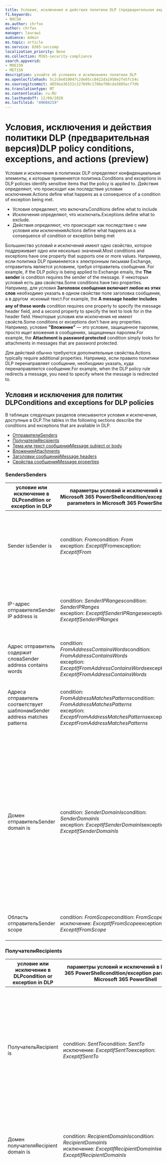 ```yaml
---
title: Условия, исключения и действия политики DLP (предварительная версия)
f1.keywords:
- NOCSH
ms.author: chrfox
author: chrfox
manager: laurawi
audience: Admin
ms.topic: article
ms.service: O365-seccomp
localization_priority: None
ms.collection: M365-security-compliance
search.appverid:
- MOE150
- MET150
description: узнайте об условиях и исключениях политики DLP
ms.openlocfilehash: 5c2c8e010047c2de05cc8422da1958e2fe5fc54c
ms.sourcegitcommit: d859ea36152c227699c1786ef08cda5805ecf7db
ms.translationtype: MT
ms.contentlocale: ru-RU
ms.lasthandoff: 12/09/2020
ms.locfileid: "49604219"
---
```

# <a name="dlp-policy-conditions-exceptions-and-actions-preview"></a><span data-ttu-id="84f8a-103">Условия, исключения и действия политики DLP (предварительная версия)</span><span class="sxs-lookup"><span data-stu-id="84f8a-103">DLP policy conditions, exceptions, and actions (preview)</span></span>

<span data-ttu-id="84f8a-104">Условия и исключения в политиках DLP определяют конфиденциальные элементы, к которые применяется политика.</span><span class="sxs-lookup"><span data-stu-id="84f8a-104">Conditions and exceptions in DLP policies identify sensitive items that the policy is applied to.</span></span> <span data-ttu-id="84f8a-105">Действия определяют, что происходит как последствие условия исключения.</span><span class="sxs-lookup"><span data-stu-id="84f8a-105">Actions define what happens as a consequence of a condition of exception being met.</span></span>

- <span data-ttu-id="84f8a-106">Условия определяют, что включать</span><span class="sxs-lookup"><span data-stu-id="84f8a-106">Conditions define what to include</span></span>
- <span data-ttu-id="84f8a-107">Исключения определяют, что исключать.</span><span class="sxs-lookup"><span data-stu-id="84f8a-107">Exceptions define what to exclude.</span></span>
- <span data-ttu-id="84f8a-108">Действия определяют, что происходит как последствие с ним условия или исключения</span><span class="sxs-lookup"><span data-stu-id="84f8a-108">Actions define what happens as a consequence of condition or exception being met</span></span>
 
<span data-ttu-id="84f8a-109">Большинство условий и исключений имеют одно свойство, которое поддерживает одно или несколько значений.</span><span class="sxs-lookup"><span data-stu-id="84f8a-109">Most conditions and exceptions have one property that supports one or more values.</span></span> <span data-ttu-id="84f8a-110">Например, если политика DLP применяется к электронным письмам Exchange, отправитель является условием, требуя отправитель сообщения. </span><span class="sxs-lookup"><span data-stu-id="84f8a-110">For example, if the DLP policy is being applied to Exchange emails, the **The sender** is condition requires the sender of the message.</span></span> <span data-ttu-id="84f8a-111">У некоторых условий есть два свойства.</span><span class="sxs-lookup"><span data-stu-id="84f8a-111">Some conditions have two properties.</span></span> <span data-ttu-id="84f8a-112">Например, для условия **Заголовок сообщения включает любое из этих слов** необходимо указать в одном свойстве поле заголовка сообщения, а в другом  искомый текст.</span><span class="sxs-lookup"><span data-stu-id="84f8a-112">For example, the **A message header includes any of these words** condition requires one property to specify the message header field, and a second property to specify the text to look for in the header field.</span></span> <span data-ttu-id="84f8a-113">Некоторые условия или исключения не имеют свойств.</span><span class="sxs-lookup"><span data-stu-id="84f8a-113">Some conditions or exceptions don’t have any properties.</span></span> <span data-ttu-id="84f8a-114">Например, условие **"Вложение"** — это условие, защищенное паролем, просто ищет вложения в сообщениях, защищенных паролем.</span><span class="sxs-lookup"><span data-stu-id="84f8a-114">For example, the **Attachment is password protected** condition simply looks for attachments in messages that are password protected.</span></span>

<span data-ttu-id="84f8a-115">Для действий обычно требуются дополнительные свойства.</span><span class="sxs-lookup"><span data-stu-id="84f8a-115">Actions typically require additional properties.</span></span> <span data-ttu-id="84f8a-116">Например, если правило политики DLP перенаправляет сообщение, необходимо указать, куда перенаправляется сообщение.</span><span class="sxs-lookup"><span data-stu-id="84f8a-116">For example, when the DLP policy rule redirects a message, you need to specify where the message is redirected to.</span></span> 
<!-- Some actions have multiple properties that are available or required. For example, when the rule adds a header field to the message header, you need to specify both the name and value of the header. When the rule adds a disclaimer to messages, you need to specify the disclaimer text, but you can also specify where to insert the text, or what to do if the disclaimer can't be added to the message. Typically, you can configure multiple actions in a rule, but some actions are exclusive. For example, one rule can't reject and redirect the same message.-->

## <a name="conditions-and-exceptions-for-dlp-policies"></a><span data-ttu-id="84f8a-117">Условия и исключения для политик DLP</span><span class="sxs-lookup"><span data-stu-id="84f8a-117">Conditions and exceptions for DLP policies</span></span>

<span data-ttu-id="84f8a-118">В таблицах следующих разделов описываются условия и исключения, доступные в DLP.</span><span class="sxs-lookup"><span data-stu-id="84f8a-118">The tables in the following sections describe the conditions and exceptions that are available in DLP.</span></span>

- [<span data-ttu-id="84f8a-119">Отправители</span><span class="sxs-lookup"><span data-stu-id="84f8a-119">Senders</span></span>](#senders)
- [<span data-ttu-id="84f8a-120">Получатели</span><span class="sxs-lookup"><span data-stu-id="84f8a-120">Recipients</span></span>](#recipients)
- [<span data-ttu-id="84f8a-121">Тема или текст сообщения</span><span class="sxs-lookup"><span data-stu-id="84f8a-121">Message subject or body</span></span>](#message-subject-or-body)
- [<span data-ttu-id="84f8a-122">Вложения</span><span class="sxs-lookup"><span data-stu-id="84f8a-122">Attachments</span></span>](#attachments)
- [<span data-ttu-id="84f8a-123">Заголовки сообщений</span><span class="sxs-lookup"><span data-stu-id="84f8a-123">Message headers</span></span>](#message-headers)
- [<span data-ttu-id="84f8a-124">Свойства сообщения</span><span class="sxs-lookup"><span data-stu-id="84f8a-124">Message properties</span></span>](#message-properties)

### <a name="senders"></a><span data-ttu-id="84f8a-125">Senders</span><span class="sxs-lookup"><span data-stu-id="84f8a-125">Senders</span></span>


|<span data-ttu-id="84f8a-126">**условие или исключение в DLP**</span><span class="sxs-lookup"><span data-stu-id="84f8a-126">**condition or exception in DLP**</span></span>  |<span data-ttu-id="84f8a-127">**параметры условий и исключений в Microsoft 365 PowerShell**</span><span class="sxs-lookup"><span data-stu-id="84f8a-127">**condition/exception parameters in Microsoft 365 PowerShell**</span></span> |<span data-ttu-id="84f8a-128">**тип свойства**</span><span class="sxs-lookup"><span data-stu-id="84f8a-128">**property type**</span></span>  |<span data-ttu-id="84f8a-129">**description**</span><span class="sxs-lookup"><span data-stu-id="84f8a-129">**description**</span></span>|
|---------|---------|---------|---------|
|<span data-ttu-id="84f8a-130">Sender is</span><span class="sxs-lookup"><span data-stu-id="84f8a-130">Sender is</span></span> |<span data-ttu-id="84f8a-131">condition: *From*</span><span class="sxs-lookup"><span data-stu-id="84f8a-131">condition: *From*</span></span> <br/> <span data-ttu-id="84f8a-132">exception: *ExceptIfFrom*</span><span class="sxs-lookup"><span data-stu-id="84f8a-132">exception: *ExceptIfFrom*</span></span>      |<span data-ttu-id="84f8a-133">Addresses</span><span class="sxs-lookup"><span data-stu-id="84f8a-133">Addresses</span></span> |     <span data-ttu-id="84f8a-134">Сообщения, отправленные указанными почтовыми ящиками, почтовыми пользователями, почтовыми контактами или группами Microsoft 365 в организации.</span><span class="sxs-lookup"><span data-stu-id="84f8a-134">Messages that are sent by the specified mailboxes, mail users, mail contacts, or Microsoft 365 groups in the organization.</span></span>|
|<span data-ttu-id="84f8a-135">IP-адрес отправителя</span><span class="sxs-lookup"><span data-stu-id="84f8a-135">Sender IP address is</span></span>     |<span data-ttu-id="84f8a-136">condition: *SenderIPRanges*</span><span class="sxs-lookup"><span data-stu-id="84f8a-136">condition: *SenderIPRanges*</span></span><br/> <span data-ttu-id="84f8a-137">exception: *ExceptIfSenderIPRanges*</span><span class="sxs-lookup"><span data-stu-id="84f8a-137">exception: *ExceptIfSenderIPRanges*</span></span>         |  <span data-ttu-id="84f8a-138">IPAddressRanges</span><span class="sxs-lookup"><span data-stu-id="84f8a-138">IPAddressRanges</span></span>       | <span data-ttu-id="84f8a-139">Сообщения, IP-адрес отправителя которых совпадает с указанным IP-адресом или находится в указанном диапазоне IP-адресов.</span><span class="sxs-lookup"><span data-stu-id="84f8a-139">Messages where the sender's IP address matches the specified IP address, or falls within the specified IP address range.</span></span>       |
|<span data-ttu-id="84f8a-140">Адрес отправитель содержит слова</span><span class="sxs-lookup"><span data-stu-id="84f8a-140">Sender address contains words</span></span>   | <span data-ttu-id="84f8a-141">condition: *FromAddressContainsWords*</span><span class="sxs-lookup"><span data-stu-id="84f8a-141">condition: *FromAddressContainsWords*</span></span> <br/> <span data-ttu-id="84f8a-142">exception: *ExceptIfFromAddressContainsWords*</span><span class="sxs-lookup"><span data-stu-id="84f8a-142">exception: *ExceptIfFromAddressContainsWords*</span></span>        |   <span data-ttu-id="84f8a-143">Words</span><span class="sxs-lookup"><span data-stu-id="84f8a-143">Words</span></span>      |   <span data-ttu-id="84f8a-144">Сообщения, электронный адрес отправителя которых содержит указанные слова.</span><span class="sxs-lookup"><span data-stu-id="84f8a-144">Messages that contain the specified words in the sender's email address.</span></span>|
| <span data-ttu-id="84f8a-145">Адреса отправитель соответствует шаблонам</span><span class="sxs-lookup"><span data-stu-id="84f8a-145">Sender address matches patterns</span></span>    | <span data-ttu-id="84f8a-146">condition: *FromAddressMatchesPatterns*</span><span class="sxs-lookup"><span data-stu-id="84f8a-146">condition: *FromAddressMatchesPatterns*</span></span> <br/> <span data-ttu-id="84f8a-147">exception: *ExceptFromAddressMatchesPatterns*</span><span class="sxs-lookup"><span data-stu-id="84f8a-147">exception: *ExceptFromAddressMatchesPatterns*</span></span>       |      <span data-ttu-id="84f8a-148">Patterns</span><span class="sxs-lookup"><span data-stu-id="84f8a-148">Patterns</span></span>   |  <span data-ttu-id="84f8a-149">Сообщения, электронный адрес отправителя которых содержит текстовые шаблоны, соответствующие указанным регулярным выражениям.</span><span class="sxs-lookup"><span data-stu-id="84f8a-149">Messages where the sender's email address contains text patterns that match the specified regular expressions.</span></span>  |
|<span data-ttu-id="84f8a-150">Домен отправитель</span><span class="sxs-lookup"><span data-stu-id="84f8a-150">Sender domain is</span></span>  |  <span data-ttu-id="84f8a-151">condition: *SenderDomainIs*</span><span class="sxs-lookup"><span data-stu-id="84f8a-151">condition: *SenderDomainIs*</span></span> <br/> <span data-ttu-id="84f8a-152">exception: *ExceptIfSenderDomainIs*</span><span class="sxs-lookup"><span data-stu-id="84f8a-152">exception: *ExceptIfSenderDomainIs*</span></span>       |<span data-ttu-id="84f8a-153">DomainName</span><span class="sxs-lookup"><span data-stu-id="84f8a-153">DomainName</span></span>         |     <span data-ttu-id="84f8a-154">Сообщения, в которых домен электронного адреса отправителя совпадает с указанным значением.</span><span class="sxs-lookup"><span data-stu-id="84f8a-154">Messages where the domain of the sender's email address matches the specified value.</span></span> <span data-ttu-id="84f8a-155">Если вам нужно найти домены  отправитель, содержащие указанный домен (например, любой поддомен домена), используйте условие "Адрес отправитель"*(FromAddressMatchesPatterns)* и укажите домен с помощью синтаксиса " \. домен \. com$".</span><span class="sxs-lookup"><span data-stu-id="84f8a-155">If you need to find sender domains that *contain* the specified domain (for example, any subdomain of a domain), use **The sender address matches**(*FromAddressMatchesPatterns*) condition and specify the domain by using the syntax: '\.domain\.com$'.</span></span>    |
|<span data-ttu-id="84f8a-156">Область отправитель</span><span class="sxs-lookup"><span data-stu-id="84f8a-156">Sender scope</span></span>    | <span data-ttu-id="84f8a-157">condition: *FromScope*</span><span class="sxs-lookup"><span data-stu-id="84f8a-157">condition: *FromScope*</span></span> <br/> <span data-ttu-id="84f8a-158">исключение: *ExceptIfFromScope*</span><span class="sxs-lookup"><span data-stu-id="84f8a-158">exception: *ExceptIfFromScope*</span></span>    | <span data-ttu-id="84f8a-159">UserScopeFrom</span><span class="sxs-lookup"><span data-stu-id="84f8a-159">UserScopeFrom</span></span>    |    <span data-ttu-id="84f8a-160">Сообщения, отправляемые внутренними или внешними отправителями.</span><span class="sxs-lookup"><span data-stu-id="84f8a-160">Messages that are sent by either internal or external senders.</span></span>    |

### <a name="recipients"></a><span data-ttu-id="84f8a-161">Получатели</span><span class="sxs-lookup"><span data-stu-id="84f8a-161">Recipients</span></span>

|<span data-ttu-id="84f8a-162">**условие или исключение в DLP**</span><span class="sxs-lookup"><span data-stu-id="84f8a-162">**condition or exception in DLP**</span></span>| <span data-ttu-id="84f8a-163">**параметры условий и исключений в Microsoft 365 PowerShell**</span><span class="sxs-lookup"><span data-stu-id="84f8a-163">**condition/exception parameters in Microsoft 365 PowerShell**</span></span> |    <span data-ttu-id="84f8a-164">**тип свойства**</span><span class="sxs-lookup"><span data-stu-id="84f8a-164">**property type**</span></span> | <span data-ttu-id="84f8a-165">**description**</span><span class="sxs-lookup"><span data-stu-id="84f8a-165">**description**</span></span>|
|---------|---------|---------|---------|
|<span data-ttu-id="84f8a-166">Получатель</span><span class="sxs-lookup"><span data-stu-id="84f8a-166">Recipient is</span></span>|  <span data-ttu-id="84f8a-167">condition: *SentTo*</span><span class="sxs-lookup"><span data-stu-id="84f8a-167">condition: *SentTo*</span></span> <br/> <span data-ttu-id="84f8a-168">исключение: *ExceptIfSentTo*</span><span class="sxs-lookup"><span data-stu-id="84f8a-168">exception: *ExceptIfSentTo*</span></span> | <span data-ttu-id="84f8a-169">Addresses</span><span class="sxs-lookup"><span data-stu-id="84f8a-169">Addresses</span></span> | <span data-ttu-id="84f8a-170">Сообщения, одним из получателей которых является указанный почтовый ящик, почтовый пользователь или почтовый контакт в организации.</span><span class="sxs-lookup"><span data-stu-id="84f8a-170">Messages where one of the recipients is the specified mailbox, mail user, or mail contact in the organization.</span></span> <span data-ttu-id="84f8a-171">Получатели могут быть указаны в поле **To**, **Cc** или **Bcc** сообщения.</span><span class="sxs-lookup"><span data-stu-id="84f8a-171">The recipients can be in the **To**, **Cc**, or **Bcc** fields of the message.</span></span>|
|<span data-ttu-id="84f8a-172">Домен получателя</span><span class="sxs-lookup"><span data-stu-id="84f8a-172">Recipient domain is</span></span>|   <span data-ttu-id="84f8a-173">condition: *RecipientDomainIs*</span><span class="sxs-lookup"><span data-stu-id="84f8a-173">condition: *RecipientDomainIs*</span></span> <br/> <span data-ttu-id="84f8a-174">исключение: *ExceptIfRecipientDomainIs*</span><span class="sxs-lookup"><span data-stu-id="84f8a-174">exception: *ExceptIfRecipientDomainIs*</span></span> |   <span data-ttu-id="84f8a-175">DomainName</span><span class="sxs-lookup"><span data-stu-id="84f8a-175">DomainName</span></span> |    <span data-ttu-id="84f8a-176">Сообщения, в которых домен электронного адреса отправителя совпадает с указанным значением.</span><span class="sxs-lookup"><span data-stu-id="84f8a-176">Messages where the domain of the sender's email address matches the specified value.</span></span>|
|<span data-ttu-id="84f8a-177">Адрес получателя содержит слова</span><span class="sxs-lookup"><span data-stu-id="84f8a-177">Recipient address contains words</span></span>|  <span data-ttu-id="84f8a-178">condition: *RecipientAddressContainsWords*</span><span class="sxs-lookup"><span data-stu-id="84f8a-178">condition: *RecipientAddressContainsWords*</span></span> <br/> <span data-ttu-id="84f8a-179">exception: *ExceptIfRecipientAddressContainsWords*</span><span class="sxs-lookup"><span data-stu-id="84f8a-179">exception: *ExceptIfRecipientAddressContainsWords*</span></span>|    <span data-ttu-id="84f8a-180">Words</span><span class="sxs-lookup"><span data-stu-id="84f8a-180">Words</span></span>|  <span data-ttu-id="84f8a-181">Сообщения, электронный адрес получателя которых содержит указанные слова.</span><span class="sxs-lookup"><span data-stu-id="84f8a-181">Messages that contain the specified words in the recipient's email address.</span></span> <br/><span data-ttu-id="84f8a-p106">**Примечание.** Это условие не учитывает сообщения, отправленные на прокси-адреса получателя. Сопоставляются только сообщения, отправленные на основной электронный адрес получателя.</span><span class="sxs-lookup"><span data-stu-id="84f8a-p106">**Note**: This condition doesn't consider messages that are sent to recipient proxy addresses. It only matches messages that are sent to the recipient's primary email address.</span></span>|
|<span data-ttu-id="84f8a-184">Адрес получателя соответствует шаблонам</span><span class="sxs-lookup"><span data-stu-id="84f8a-184">Recipient address matches patterns</span></span>| <span data-ttu-id="84f8a-185">condition: *RecipientAddressMatchesPatterns*</span><span class="sxs-lookup"><span data-stu-id="84f8a-185">condition: *RecipientAddressMatchesPatterns*</span></span> <br/> <span data-ttu-id="84f8a-186">exception: *ExceptIfRecipientAddressMatchesPatterns*</span><span class="sxs-lookup"><span data-stu-id="84f8a-186">exception: *ExceptIfRecipientAddressMatchesPatterns*</span></span>|   <span data-ttu-id="84f8a-187">Patterns</span><span class="sxs-lookup"><span data-stu-id="84f8a-187">Patterns</span></span>    |<span data-ttu-id="84f8a-188">Сообщения, электронный адрес получателя которых содержит текстовые шаблоны, соответствующие указанным регулярным выражениям.</span><span class="sxs-lookup"><span data-stu-id="84f8a-188">Messages where a recipient's email address contains text patterns that match the specified regular expressions.</span></span> <br/> <span data-ttu-id="84f8a-p107">**Примечание.** Это условие не учитывает сообщения, отправленные на прокси-адреса получателя. Сопоставляются только сообщения, отправленные на основной электронный адрес получателя.</span><span class="sxs-lookup"><span data-stu-id="84f8a-p107">**Note**: This condition doesn't consider messages that are sent to recipient proxy addresses. It only matches messages that are sent to the recipient's primary email address.</span></span>|
|<span data-ttu-id="84f8a-191">Отправляется участнику группы</span><span class="sxs-lookup"><span data-stu-id="84f8a-191">Sent to member of</span></span>| <span data-ttu-id="84f8a-192">condition: *SentToMemberOf*</span><span class="sxs-lookup"><span data-stu-id="84f8a-192">condition: *SentToMemberOf*</span></span> <br/> <span data-ttu-id="84f8a-193">исключение: *ExceptIfSentToMemberOf*</span><span class="sxs-lookup"><span data-stu-id="84f8a-193">exception: *ExceptIfSentToMemberOf*</span></span>|  <span data-ttu-id="84f8a-194">Addresses</span><span class="sxs-lookup"><span data-stu-id="84f8a-194">Addresses</span></span>|  <span data-ttu-id="84f8a-195">Сообщения, содержащие получателей, которые являются членами указанной группы рассылки, группы безопасности с включенной поддержкой почты или группы Microsoft 365.</span><span class="sxs-lookup"><span data-stu-id="84f8a-195">Messages that contain recipients who are members of the specified distribution group, mail-enabled security group, or Microsoft 365 group.</span></span> <span data-ttu-id="84f8a-196">Группа может быть указана в поле **To**, **Cc** или **Bcc** сообщения.</span><span class="sxs-lookup"><span data-stu-id="84f8a-196">The group can be in the **To**, **Cc**, or **Bcc** fields of the message.</span></span>|

### <a name="message-subject-or-body"></a><span data-ttu-id="84f8a-197">Тема или текст сообщения</span><span class="sxs-lookup"><span data-stu-id="84f8a-197">Message subject or body</span></span>

|<span data-ttu-id="84f8a-198">**условие или исключение в DLP**</span><span class="sxs-lookup"><span data-stu-id="84f8a-198">**condition or exception in DLP**</span></span> | <span data-ttu-id="84f8a-199">**параметры условий и исключений в Microsoft 365 PowerShell**</span><span class="sxs-lookup"><span data-stu-id="84f8a-199">**condition/exception parameters in Microsoft 365 PowerShell**</span></span> |<span data-ttu-id="84f8a-200">**тип свойства**</span><span class="sxs-lookup"><span data-stu-id="84f8a-200">**property type**</span></span>| <span data-ttu-id="84f8a-201">**description**</span><span class="sxs-lookup"><span data-stu-id="84f8a-201">**description**</span></span>|
|---------|---------|---------|---------|
|<span data-ttu-id="84f8a-202">Тема содержит слова или фразы</span><span class="sxs-lookup"><span data-stu-id="84f8a-202">Subject contains words or phrases</span></span>| <span data-ttu-id="84f8a-203">condition: *SubjectContainsWords*</span><span class="sxs-lookup"><span data-stu-id="84f8a-203">condition: *SubjectContainsWords*</span></span> <br/> <span data-ttu-id="84f8a-204">exception: *ExceptIf SubjectContainsWords*</span><span class="sxs-lookup"><span data-stu-id="84f8a-204">exception: *ExceptIf SubjectContainsWords*</span></span>| <span data-ttu-id="84f8a-205">Words</span><span class="sxs-lookup"><span data-stu-id="84f8a-205">Words</span></span>   |<span data-ttu-id="84f8a-206">Сообщения, в которых поле Subject содержит указанные слова.</span><span class="sxs-lookup"><span data-stu-id="84f8a-206">Messages that have the specified words in the Subject field.</span></span>|
|<span data-ttu-id="84f8a-207">Шаблоны совпадений темы</span><span class="sxs-lookup"><span data-stu-id="84f8a-207">Subject matches patterns</span></span>|<span data-ttu-id="84f8a-208">condition: *SubjectMatchesPatterns*</span><span class="sxs-lookup"><span data-stu-id="84f8a-208">condition: *SubjectMatchesPatterns*</span></span> <br/> <span data-ttu-id="84f8a-209">exception: *ExceptIf SubjectMatchesPatterns*</span><span class="sxs-lookup"><span data-stu-id="84f8a-209">exception: *ExceptIf SubjectMatchesPatterns*</span></span>|<span data-ttu-id="84f8a-210">Patterns</span><span class="sxs-lookup"><span data-stu-id="84f8a-210">Patterns</span></span>   |<span data-ttu-id="84f8a-211">Сообщения, в которых поле "Тема" содержит текстовые шаблоны, которые соответствуют указанным регулярным выражениям.</span><span class="sxs-lookup"><span data-stu-id="84f8a-211">Messages where the Subject field contain text patterns that match the specified regular expressions.</span></span>|
|<span data-ttu-id="84f8a-212">Содержимое содержит</span><span class="sxs-lookup"><span data-stu-id="84f8a-212">Content contains</span></span>|  <span data-ttu-id="84f8a-213">condition: *ContentContainsSensitiveInformation*</span><span class="sxs-lookup"><span data-stu-id="84f8a-213">condition: *ContentContainsSensitiveInformation*</span></span> <br/> <span data-ttu-id="84f8a-214">exception *ExceptIfContentContainsSensitiveInformation*</span><span class="sxs-lookup"><span data-stu-id="84f8a-214">exception *ExceptIfContentContainsSensitiveInformation*</span></span>| <span data-ttu-id="84f8a-215">SensitiveInformationTypes</span><span class="sxs-lookup"><span data-stu-id="84f8a-215">SensitiveInformationTypes</span></span>|  <span data-ttu-id="84f8a-216">Сообщения или документы, содержащие конфиденциальную информацию, определенные политиками защиты от потери данных (DLP).</span><span class="sxs-lookup"><span data-stu-id="84f8a-216">Messages or documents that contain sensitive information as defined by data loss prevention (DLP) policies.</span></span>|
| <span data-ttu-id="84f8a-217">Шаблон совпадений темы или тела</span><span class="sxs-lookup"><span data-stu-id="84f8a-217">Subject or Body matches pattern</span></span>    | <span data-ttu-id="84f8a-218">condition: *SubjectOrBodyMatchesPatterns*</span><span class="sxs-lookup"><span data-stu-id="84f8a-218">condition: *SubjectOrBodyMatchesPatterns*</span></span> <br/> <span data-ttu-id="84f8a-219">exception: *ExceptIfSubjectOrBodyMatchesPatterns*</span><span class="sxs-lookup"><span data-stu-id="84f8a-219">exception: *ExceptIfSubjectOrBodyMatchesPatterns*</span></span>    | <span data-ttu-id="84f8a-220">Patterns</span><span class="sxs-lookup"><span data-stu-id="84f8a-220">Patterns</span></span>    | <span data-ttu-id="84f8a-221">Сообщения, в которых поле темы или текст сообщения содержит текстовые шаблоны, которые соответствуют указанным регулярным выражениям.</span><span class="sxs-lookup"><span data-stu-id="84f8a-221">Messages where the subject field or message body contains text patterns that match the specified regular expressions.</span></span>    |
| <span data-ttu-id="84f8a-222">Тема или тело содержит слова</span><span class="sxs-lookup"><span data-stu-id="84f8a-222">Subject or Body contains words</span></span>    | <span data-ttu-id="84f8a-223">condition: *SubjectOrBodyContainsWords*</span><span class="sxs-lookup"><span data-stu-id="84f8a-223">condition: *SubjectOrBodyContainsWords*</span></span> <br/> <span data-ttu-id="84f8a-224">exception: *ExceptIfSubjectOrBodyContainsWords*</span><span class="sxs-lookup"><span data-stu-id="84f8a-224">exception: *ExceptIfSubjectOrBodyContainsWords*</span></span>    | <span data-ttu-id="84f8a-225">Words</span><span class="sxs-lookup"><span data-stu-id="84f8a-225">Words</span></span>    | <span data-ttu-id="84f8a-226">Сообщения с указанными словами в поле темы или тексте сообщения</span><span class="sxs-lookup"><span data-stu-id="84f8a-226">Messages that have the specified words in the subject field or message body</span></span>    |


### <a name="attachments"></a><span data-ttu-id="84f8a-227">Attachments</span><span class="sxs-lookup"><span data-stu-id="84f8a-227">Attachments</span></span>

|<span data-ttu-id="84f8a-228">**условие или исключение в DLP**</span><span class="sxs-lookup"><span data-stu-id="84f8a-228">**condition or exception in DLP**</span></span>| <span data-ttu-id="84f8a-229">**параметры условий и исключений в Microsoft 365 PowerShell**</span><span class="sxs-lookup"><span data-stu-id="84f8a-229">**condition/exception parameters in Microsoft 365 PowerShell**</span></span>| <span data-ttu-id="84f8a-230">**тип свойства**</span><span class="sxs-lookup"><span data-stu-id="84f8a-230">**property type**</span></span>   |<span data-ttu-id="84f8a-231">**description**</span><span class="sxs-lookup"><span data-stu-id="84f8a-231">**description**</span></span>|
|---------|---------|---------|---------|
|<span data-ttu-id="84f8a-232">Вложение защищено паролем</span><span class="sxs-lookup"><span data-stu-id="84f8a-232">Attachment is password protected</span></span>|<span data-ttu-id="84f8a-233">condition: *DocumentIsPasswordProtected*</span><span class="sxs-lookup"><span data-stu-id="84f8a-233">condition: *DocumentIsPasswordProtected*</span></span> <br/> <span data-ttu-id="84f8a-234">exception: *ExceptIfDocumentIsPasswordProtected*</span><span class="sxs-lookup"><span data-stu-id="84f8a-234">exception: *ExceptIfDocumentIsPasswordProtected*</span></span>|<span data-ttu-id="84f8a-235">Нет</span><span class="sxs-lookup"><span data-stu-id="84f8a-235">none</span></span>| <span data-ttu-id="84f8a-236">Сообщения с вложениями, защищенными паролем (такие файлы нельзя проверить).</span><span class="sxs-lookup"><span data-stu-id="84f8a-236">Messages where an attachment is password protected (and therefore can't be scanned).</span></span> <span data-ttu-id="84f8a-237">Обнаружение паролей работает только для документов Office, ZIP-файлов и 7Z-файлов.</span><span class="sxs-lookup"><span data-stu-id="84f8a-237">Password detection only works for Office documents, .zip files, and .7z files.</span></span>|
|<span data-ttu-id="84f8a-238">Расширение файла вложения:</span><span class="sxs-lookup"><span data-stu-id="84f8a-238">Attachment’s file extension is</span></span>|<span data-ttu-id="84f8a-239">condition: *ContentExtensionMatchesWords*</span><span class="sxs-lookup"><span data-stu-id="84f8a-239">condition: *ContentExtensionMatchesWords*</span></span> <br/> <span data-ttu-id="84f8a-240">exception: *ExceptIfContentExtensionMatchesWords*</span><span class="sxs-lookup"><span data-stu-id="84f8a-240">exception: *ExceptIfContentExtensionMatchesWords*</span></span>|  <span data-ttu-id="84f8a-241">Words</span><span class="sxs-lookup"><span data-stu-id="84f8a-241">Words</span></span>   |<span data-ttu-id="84f8a-242">Сообщения, в которых расширение файла вложения совпадает с любым из указанных свойств.</span><span class="sxs-lookup"><span data-stu-id="84f8a-242">Messages where an attachment's file extension matches any of the specified words.</span></span>|
|<span data-ttu-id="84f8a-243">Не удалось проверить содержимое любого вложения электронной почты</span><span class="sxs-lookup"><span data-stu-id="84f8a-243">Any email attachment’s content could not be scanned</span></span>|<span data-ttu-id="84f8a-244">condition: *DocumentIsUnsupported*</span><span class="sxs-lookup"><span data-stu-id="84f8a-244">condition: *DocumentIsUnsupported*</span></span> <br/><span data-ttu-id="84f8a-245">exception: *ExceptIf DocumentIsUnsupported*</span><span class="sxs-lookup"><span data-stu-id="84f8a-245">exception: *ExceptIf DocumentIsUnsupported*</span></span>|   <span data-ttu-id="84f8a-246">н/д</span><span class="sxs-lookup"><span data-stu-id="84f8a-246">n/a</span></span>|    <span data-ttu-id="84f8a-247">Сообщения, в которых вложение не распознается в Exchange Online.</span><span class="sxs-lookup"><span data-stu-id="84f8a-247">Messages where an attachment isn't natively recognized by Exchange Online.</span></span>|
|<span data-ttu-id="84f8a-248">Содержимое любого вложения электронной почты не завершило сканирование</span><span class="sxs-lookup"><span data-stu-id="84f8a-248">Any email attachment’s content didn’t complete scanning</span></span>|   <span data-ttu-id="84f8a-249">condition: *ProcessingLimitExceeded*</span><span class="sxs-lookup"><span data-stu-id="84f8a-249">condition: *ProcessingLimitExceeded*</span></span> <br/> <span data-ttu-id="84f8a-250">исключение: *ExceptIfProcessingLimitExceeded*</span><span class="sxs-lookup"><span data-stu-id="84f8a-250">exception: *ExceptIfProcessingLimitExceeded*</span></span>|    <span data-ttu-id="84f8a-251">Н/д</span><span class="sxs-lookup"><span data-stu-id="84f8a-251">n/a</span></span> |<span data-ttu-id="84f8a-p110">Сообщения, для которых обработчику правил не удалось завершить сканирование вложений. С помощью этого условия можно создавать правила, которые совместно определяют и обрабатывают сообщения, содержимое которых не полностью прошло сканирование.</span><span class="sxs-lookup"><span data-stu-id="84f8a-p110">Messages where the rules engine couldn't complete the scanning of the attachments. You can use this condition to create rules that work together to identify and process messages where the content couldn't be fully scanned.</span></span>|
|<span data-ttu-id="84f8a-254">Имя документа содержит слова</span><span class="sxs-lookup"><span data-stu-id="84f8a-254">Document name contains words</span></span>|<span data-ttu-id="84f8a-255">condition: *DocumentNameMatchesWords*</span><span class="sxs-lookup"><span data-stu-id="84f8a-255">condition: *DocumentNameMatchesWords*</span></span> <br/> <span data-ttu-id="84f8a-256">exception: *ExceptIfDocumentNameMatchesWords*</span><span class="sxs-lookup"><span data-stu-id="84f8a-256">exception: *ExceptIfDocumentNameMatchesWords*</span></span> |<span data-ttu-id="84f8a-257">Words</span><span class="sxs-lookup"><span data-stu-id="84f8a-257">Words</span></span>  |<span data-ttu-id="84f8a-258">Сообщения, в которых имя файла вложения соответствует любому из указанных слов.</span><span class="sxs-lookup"><span data-stu-id="84f8a-258">Messages where an attachment's file name matches any of the specified words.</span></span>|
|<span data-ttu-id="84f8a-259">Имя документа соответствует шаблонам</span><span class="sxs-lookup"><span data-stu-id="84f8a-259">Document name matches patterns</span></span>|<span data-ttu-id="84f8a-260">condition: *DocumentNameMatchesPatterns*</span><span class="sxs-lookup"><span data-stu-id="84f8a-260">condition: *DocumentNameMatchesPatterns*</span></span> <br/> <span data-ttu-id="84f8a-261">exception: *ExceptIfDocumentNameMatchesPatterns*</span><span class="sxs-lookup"><span data-stu-id="84f8a-261">exception: *ExceptIfDocumentNameMatchesPatterns*</span></span>|    <span data-ttu-id="84f8a-262">Patterns</span><span class="sxs-lookup"><span data-stu-id="84f8a-262">Patterns</span></span>    |<span data-ttu-id="84f8a-263">Сообщения, в которых имя файла вложения содержит текстовые шаблоны, соответствующие указанным регулярным выражениям.</span><span class="sxs-lookup"><span data-stu-id="84f8a-263">Messages where an attachment's file name contains text patterns that match the specified regular expressions.</span></span>|
|<span data-ttu-id="84f8a-264">Свойство документа</span><span class="sxs-lookup"><span data-stu-id="84f8a-264">Document property is</span></span>|<span data-ttu-id="84f8a-265">condition: *ContentPropertyContainsWords*</span><span class="sxs-lookup"><span data-stu-id="84f8a-265">condition: *ContentPropertyContainsWords*</span></span> <br/> <span data-ttu-id="84f8a-266">exception: *ExceptIfContentPropertyContainsWords*</span><span class="sxs-lookup"><span data-stu-id="84f8a-266">exception: *ExceptIfContentPropertyContainsWords*</span></span> |<span data-ttu-id="84f8a-267">Words</span><span class="sxs-lookup"><span data-stu-id="84f8a-267">Words</span></span>| <span data-ttu-id="84f8a-268">Сообщения или документы, в которых расширение файла вложения соответствует любому из указанных слов.</span><span class="sxs-lookup"><span data-stu-id="84f8a-268">Messages or documents where an attachment's file extension matches any of the specified words.</span></span>|
|<span data-ttu-id="84f8a-269">Размер документа равен или превышает</span><span class="sxs-lookup"><span data-stu-id="84f8a-269">Document size equals or is greater than</span></span>| <span data-ttu-id="84f8a-270">condition: *DocumentSizeOver*</span><span class="sxs-lookup"><span data-stu-id="84f8a-270">condition: *DocumentSizeOver*</span></span> <br/> <span data-ttu-id="84f8a-271">exception: *ExceptIfDocumentSizeOver*</span><span class="sxs-lookup"><span data-stu-id="84f8a-271">exception: *ExceptIfDocumentSizeOver*</span></span>|    <span data-ttu-id="84f8a-272">Size</span><span class="sxs-lookup"><span data-stu-id="84f8a-272">Size</span></span>    |<span data-ttu-id="84f8a-273">Сообщения, содержащие вложения, размер которых равен заданному или превышает его.</span><span class="sxs-lookup"><span data-stu-id="84f8a-273">Messages where any attachment is greater than or equal to the specified value.</span></span>|

### <a name="message-headers"></a><span data-ttu-id="84f8a-274">Заголовки сообщения</span><span class="sxs-lookup"><span data-stu-id="84f8a-274">Message Headers</span></span>

|<span data-ttu-id="84f8a-275">**условие или исключение в DLP**</span><span class="sxs-lookup"><span data-stu-id="84f8a-275">**condition or exception in DLP**</span></span>| <span data-ttu-id="84f8a-276">**параметры условий и исключений в Microsoft 365 PowerShell**</span><span class="sxs-lookup"><span data-stu-id="84f8a-276">**condition/exception parameters in Microsoft 365 PowerShell**</span></span>| <span data-ttu-id="84f8a-277">**тип свойства**</span><span class="sxs-lookup"><span data-stu-id="84f8a-277">**property type**</span></span>|  <span data-ttu-id="84f8a-278">**description**</span><span class="sxs-lookup"><span data-stu-id="84f8a-278">**description**</span></span>|
|---------|---------|---------|---------|
|<span data-ttu-id="84f8a-279">Заголок содержит слова или фразы</span><span class="sxs-lookup"><span data-stu-id="84f8a-279">Header contains words or phrases</span></span>|<span data-ttu-id="84f8a-280">condition: *HeaderContainsWords*</span><span class="sxs-lookup"><span data-stu-id="84f8a-280">condition: *HeaderContainsWords*</span></span> <br/> <span data-ttu-id="84f8a-281">exception: *ExceptIfHeaderContainsWords*</span><span class="sxs-lookup"><span data-stu-id="84f8a-281">exception: *ExceptIfHeaderContainsWords*</span></span>|  <span data-ttu-id="84f8a-282">Таблица Hash</span><span class="sxs-lookup"><span data-stu-id="84f8a-282">Hash Table</span></span>  |<span data-ttu-id="84f8a-283">Сообщения, которые содержат указанное поле заголовка. Значение этого поля содержит указанные слова.</span><span class="sxs-lookup"><span data-stu-id="84f8a-283">Messages that contain the specified header field, and the value of that header field contains the specified words.</span></span>|
|<span data-ttu-id="84f8a-284">Заготовая соответствует шаблонам</span><span class="sxs-lookup"><span data-stu-id="84f8a-284">Header matches patterns</span></span>|   <span data-ttu-id="84f8a-285">condition: *HeaderMatchesPatterns*</span><span class="sxs-lookup"><span data-stu-id="84f8a-285">condition: *HeaderMatchesPatterns*</span></span> <br/> <span data-ttu-id="84f8a-286">exception: *ExceptIfHeaderMatchesPatterns*</span><span class="sxs-lookup"><span data-stu-id="84f8a-286">exception: *ExceptIfHeaderMatchesPatterns*</span></span>|    <span data-ttu-id="84f8a-287">Таблица Hash</span><span class="sxs-lookup"><span data-stu-id="84f8a-287">Hash Table</span></span>  |<span data-ttu-id="84f8a-288">Сообщения, которые содержат указанное поле заголовка. Значение этого поля содержит указанные регулярные выражения.</span><span class="sxs-lookup"><span data-stu-id="84f8a-288">Messages that contain the specified header field, and the value of that header field contains the specified regular expressions.</span></span>|

### <a name="message-properties"></a><span data-ttu-id="84f8a-289">Свойства сообщения</span><span class="sxs-lookup"><span data-stu-id="84f8a-289">Message properties</span></span>

|<span data-ttu-id="84f8a-290">**условие или исключение в DLP**</span><span class="sxs-lookup"><span data-stu-id="84f8a-290">**condition or exception in DLP**</span></span>| <span data-ttu-id="84f8a-291">**параметры условий и исключений в Microsoft 365 PowerShell**</span><span class="sxs-lookup"><span data-stu-id="84f8a-291">**condition/exception parameters in Microsoft 365 PowerShell**</span></span>| <span data-ttu-id="84f8a-292">**тип свойства**</span><span class="sxs-lookup"><span data-stu-id="84f8a-292">**property type**</span></span>   |<span data-ttu-id="84f8a-293">**description**</span><span class="sxs-lookup"><span data-stu-id="84f8a-293">**description**</span></span>|
|---------|---------|---------|---------|
|<span data-ttu-id="84f8a-294">Размер сообщения больше</span><span class="sxs-lookup"><span data-stu-id="84f8a-294">Message size over</span></span>|<span data-ttu-id="84f8a-295">condition: *MessageSizeOver*</span><span class="sxs-lookup"><span data-stu-id="84f8a-295">condition: *MessageSizeOver*</span></span> <br/> <span data-ttu-id="84f8a-296">exception: *ExceptIfMessageSizeOver*</span><span class="sxs-lookup"><span data-stu-id="84f8a-296">exception: *ExceptIfMessageSizeOver*</span></span>| <span data-ttu-id="84f8a-297">Size</span><span class="sxs-lookup"><span data-stu-id="84f8a-297">Size</span></span>    |<span data-ttu-id="84f8a-298">Сообщения, общий размер которых (сообщение и вложения) равен заданному или превышает его.</span><span class="sxs-lookup"><span data-stu-id="84f8a-298">Messages where the total size (message plus attachments) is greater than or equal to the specified value.</span></span> <br/><span data-ttu-id="84f8a-p111">**Примечание.** Сначала выполняется проверка согласно ограничениям на размер сообщений, и только потом  согласно правилам потока обработки почты. Отправка слишком большого для почтового ящика сообщения будет отклонена прежде, чем сработает правило с соответствующим условием.  </span><span class="sxs-lookup"><span data-stu-id="84f8a-p111">**Note**: Message size limits on mailboxes are evaluated before mail flow rules. A message that's too large for a mailbox will be rejected before a rule with this condition is able to act on the message.</span></span>|
| <span data-ttu-id="84f8a-301">С важностью</span><span class="sxs-lookup"><span data-stu-id="84f8a-301">With importance</span></span>    | <span data-ttu-id="84f8a-302">condition: *WithImportance*</span><span class="sxs-lookup"><span data-stu-id="84f8a-302">condition: *WithImportance*</span></span> <br/> <span data-ttu-id="84f8a-303">exception: *ExceptIfWithImportance*</span><span class="sxs-lookup"><span data-stu-id="84f8a-303">exception: *ExceptIfWithImportance*</span></span>    | <span data-ttu-id="84f8a-304">Importance</span><span class="sxs-lookup"><span data-stu-id="84f8a-304">Importance</span></span>    | <span data-ttu-id="84f8a-305">Сообщения, помеченные с указанным уровнем важности.</span><span class="sxs-lookup"><span data-stu-id="84f8a-305">Messages that are marked with the specified importance level.</span></span>    |
| <span data-ttu-id="84f8a-306">Набор символов содержимого содержит слова</span><span class="sxs-lookup"><span data-stu-id="84f8a-306">Content character set contains words</span></span>    | <span data-ttu-id="84f8a-307">condition: *ContentCharacterSetContainsWords*</span><span class="sxs-lookup"><span data-stu-id="84f8a-307">condition: *ContentCharacterSetContainsWords*</span></span> <br/> <span data-ttu-id="84f8a-308">*ExceptIfContentCharacterSetContainsWords*</span><span class="sxs-lookup"><span data-stu-id="84f8a-308">*ExceptIfContentCharacterSetContainsWords*</span></span>    | <span data-ttu-id="84f8a-309">CharacterSets</span><span class="sxs-lookup"><span data-stu-id="84f8a-309">CharacterSets</span></span>    | <span data-ttu-id="84f8a-310">Сообщения с какими-либо из указанных кодировок.</span><span class="sxs-lookup"><span data-stu-id="84f8a-310">Messages that have any of the specified character set names.</span></span>    |
| <span data-ttu-id="84f8a-311">Имеет переопределения отправитель</span><span class="sxs-lookup"><span data-stu-id="84f8a-311">Has sender override</span></span>    | <span data-ttu-id="84f8a-312">condition: *HasSenderOverride*</span><span class="sxs-lookup"><span data-stu-id="84f8a-312">condition: *HasSenderOverride*</span></span> <br/> <span data-ttu-id="84f8a-313">исключение: *ExceptIfHasSenderOverride*</span><span class="sxs-lookup"><span data-stu-id="84f8a-313">exception: *ExceptIfHasSenderOverride*</span></span>    | <span data-ttu-id="84f8a-314">Н/д</span><span class="sxs-lookup"><span data-stu-id="84f8a-314">n/a</span></span>    | <span data-ttu-id="84f8a-315">Сообщения, для которых отправитель выбрал переопределение политики защиты от потери данных (DLP).</span><span class="sxs-lookup"><span data-stu-id="84f8a-315">Messages where the sender has chosen to override a data loss prevention (DLP) policy.</span></span> <span data-ttu-id="84f8a-316">Дополнительные сведения о политиках защиты от потери данных см. [в этой теме.](https://docs.microsoft.com/microsoft-365/compliance/data-loss-prevention-policies)</span><span class="sxs-lookup"><span data-stu-id="84f8a-316">For more information about DLP policies see [Data loss prevention](https://docs.microsoft.com/microsoft-365/compliance/data-loss-prevention-policies).</span></span>   |
| <span data-ttu-id="84f8a-317">Тип сообщения соответствует</span><span class="sxs-lookup"><span data-stu-id="84f8a-317">Message type matches</span></span>    | <span data-ttu-id="84f8a-318">condition: *MessageTypeMatches*</span><span class="sxs-lookup"><span data-stu-id="84f8a-318">condition: *MessageTypeMatches*</span></span> <br/> <span data-ttu-id="84f8a-319">exception: *ExceptIfMessageTypeMatches*</span><span class="sxs-lookup"><span data-stu-id="84f8a-319">exception: *ExceptIfMessageTypeMatches*</span></span>    | <span data-ttu-id="84f8a-320">MessageType</span><span class="sxs-lookup"><span data-stu-id="84f8a-320">MessageType</span></span>    | <span data-ttu-id="84f8a-321">Сообщения указанного типа.</span><span class="sxs-lookup"><span data-stu-id="84f8a-321">Messages of the specified type.</span></span>    |

## <a name="actions-for-dlp-policies"></a><span data-ttu-id="84f8a-322">Действия для политик DLP</span><span class="sxs-lookup"><span data-stu-id="84f8a-322">Actions for DLP policies</span></span>

<span data-ttu-id="84f8a-323">В этой таблице описываются действия, доступные в DLP.</span><span class="sxs-lookup"><span data-stu-id="84f8a-323">This table describes the actions that are available in DLP.</span></span>


|<span data-ttu-id="84f8a-324">**действие в DLP**</span><span class="sxs-lookup"><span data-stu-id="84f8a-324">**action in DLP**</span></span>|<span data-ttu-id="84f8a-325">**параметры действий в Microsoft 365 PowerShell**</span><span class="sxs-lookup"><span data-stu-id="84f8a-325">**action parameters in Microsoft 365 PowerShell**</span></span>|<span data-ttu-id="84f8a-326">**тип свойства**</span><span class="sxs-lookup"><span data-stu-id="84f8a-326">**property type**</span></span>|<span data-ttu-id="84f8a-327">**description**</span><span class="sxs-lookup"><span data-stu-id="84f8a-327">**description**</span></span>|
|---------|---------|---------|---------|
|<span data-ttu-id="84f8a-328">Настройка загона</span><span class="sxs-lookup"><span data-stu-id="84f8a-328">Set header</span></span>|<span data-ttu-id="84f8a-329">SetHeader</span><span class="sxs-lookup"><span data-stu-id="84f8a-329">SetHeader</span></span>|<span data-ttu-id="84f8a-330">Первое свойство: *имя загона*</span><span class="sxs-lookup"><span data-stu-id="84f8a-330">First property: *Header Name*</span></span> </br> <span data-ttu-id="84f8a-331">Второе свойство: *значение загона*</span><span class="sxs-lookup"><span data-stu-id="84f8a-331">Second property: *Header Value*</span></span>|<span data-ttu-id="84f8a-332">Параметр SetHeader указывает действие правила DLP, которое добавляет или изменяет поле и значение в заголовок сообщения.</span><span class="sxs-lookup"><span data-stu-id="84f8a-332">The SetHeader parameter specifies an action for the DLP rule that adds or modifies a header field and value in the message header.</span></span> <span data-ttu-id="84f8a-333">Этот параметр использует синтаксис HeaderName:HeaderValue.</span><span class="sxs-lookup"><span data-stu-id="84f8a-333">This parameter uses the syntax "HeaderName:HeaderValue".</span></span> <span data-ttu-id="84f8a-334">Можно указать несколько пар имени и значения, разделенных запятой</span><span class="sxs-lookup"><span data-stu-id="84f8a-334">You can specify multiple header name and value pairs separated by commas</span></span>|
|<span data-ttu-id="84f8a-335">Удаление загона</span><span class="sxs-lookup"><span data-stu-id="84f8a-335">Remove header</span></span>| <span data-ttu-id="84f8a-336">RemoveHeader</span><span class="sxs-lookup"><span data-stu-id="84f8a-336">RemoveHeader</span></span>| <span data-ttu-id="84f8a-337">Первое свойство: *MessageHeaderField*</span><span class="sxs-lookup"><span data-stu-id="84f8a-337">First property: *MessageHeaderField*</span></span></br> <span data-ttu-id="84f8a-338">Второе свойство: *String*</span><span class="sxs-lookup"><span data-stu-id="84f8a-338">Second property: *String*</span></span>|  <span data-ttu-id="84f8a-339">Параметр RemoveHeader указывает действие правила DLP, которое удаляет поле заголовок из заголовок сообщения.</span><span class="sxs-lookup"><span data-stu-id="84f8a-339">The RemoveHeader parameter specifies an action for the DLP rule that removes a header field from the message header.</span></span> <span data-ttu-id="84f8a-340">Этот параметр использует синтаксис HeaderName или HeaderName:HeaderValue. Можно указать несколько имен или пар "имя и значение", разделенных запятой</span><span class="sxs-lookup"><span data-stu-id="84f8a-340">This parameter uses the syntax “HeaderName” or "HeaderName:HeaderValue".You can specify multiple header names or header name and value pairs separated by commas</span></span>|
|<span data-ttu-id="84f8a-341">Перенаправление сообщения определенным пользователям</span><span class="sxs-lookup"><span data-stu-id="84f8a-341">Redirect the message to specific users</span></span>|<span data-ttu-id="84f8a-342">*RedirectMessageTo*</span><span class="sxs-lookup"><span data-stu-id="84f8a-342">*RedirectMessageTo*</span></span>|<span data-ttu-id="84f8a-343">Addresses</span><span class="sxs-lookup"><span data-stu-id="84f8a-343">Addresses</span></span>| <span data-ttu-id="84f8a-p115">Перенаправляет сообщение указанным получателям. Сообщение не доставляется исходным получателям. При этом никакие уведомления не отправляются ни отправителю, ни исходным получателям.</span><span class="sxs-lookup"><span data-stu-id="84f8a-p115">Redirects the message to the specified recipients. The message isn't delivered to the original recipients, and no notification is sent to the sender or the original recipients.</span></span>|
|<span data-ttu-id="84f8a-346">Переслать сообщение на утверждение руководителю отправитель</span><span class="sxs-lookup"><span data-stu-id="84f8a-346">Forward the message for approval to sender’s manager</span></span>| <span data-ttu-id="84f8a-347">Средний</span><span class="sxs-lookup"><span data-stu-id="84f8a-347">Moderate</span></span>|<span data-ttu-id="84f8a-348">Первое свойство: *ModerateMessageByManager*</span><span class="sxs-lookup"><span data-stu-id="84f8a-348">First property: *ModerateMessageByManager*</span></span></br> <span data-ttu-id="84f8a-349">Второе свойство: *Boolean*</span><span class="sxs-lookup"><span data-stu-id="84f8a-349">Second property: *Boolean*</span></span>|<span data-ttu-id="84f8a-350">Параметр Moderate указывает действие правила DLP, которое отправляет сообщение электронной почты модератору.</span><span class="sxs-lookup"><span data-stu-id="84f8a-350">The Moderate parameter specifies an action for the DLP rule that sends the email message to a moderator.</span></span> <span data-ttu-id="84f8a-351">Этот параметр использует синтаксис: @{ModerateMessageByManager = <$true \| $false>;</span><span class="sxs-lookup"><span data-stu-id="84f8a-351">This parameter uses the syntax: @{ModerateMessageByManager = <$true \| $false>;</span></span>|
|<span data-ttu-id="84f8a-352">Переадформать сообщение на утверждение определенным утвержденным</span><span class="sxs-lookup"><span data-stu-id="84f8a-352">Forward the message for approval to specific approvers</span></span>| <span data-ttu-id="84f8a-353">Средний</span><span class="sxs-lookup"><span data-stu-id="84f8a-353">Moderate</span></span>|<span data-ttu-id="84f8a-354">Первое свойство: *ModerateMessageByUser*</span><span class="sxs-lookup"><span data-stu-id="84f8a-354">First property: *ModerateMessageByUser*</span></span></br><span data-ttu-id="84f8a-355">Второе свойство: *Addresses*</span><span class="sxs-lookup"><span data-stu-id="84f8a-355">Second property: *Addresses*</span></span>|<span data-ttu-id="84f8a-356">Параметр Moderate указывает действие правила DLP, которое отправляет сообщение электронной почты модератору.</span><span class="sxs-lookup"><span data-stu-id="84f8a-356">The Moderate parameter specifies an action for the DLP rule that sends the email message to a moderator.</span></span> <span data-ttu-id="84f8a-357">Этот параметр использует синтаксис: @{ ModerateMessageByUser = @("emailaddress1","emailaddress2",..."emailaddressN")}</span><span class="sxs-lookup"><span data-stu-id="84f8a-357">This parameter uses the syntax: @{ ModerateMessageByUser = @("emailaddress1","emailaddress2",..."emailaddressN")}</span></span>|
|<span data-ttu-id="84f8a-358">Добавление получателя</span><span class="sxs-lookup"><span data-stu-id="84f8a-358">Add recipient</span></span>|<span data-ttu-id="84f8a-359">AddRecipients</span><span class="sxs-lookup"><span data-stu-id="84f8a-359">AddRecipients</span></span>|<span data-ttu-id="84f8a-360">Первое свойство: *Field*</span><span class="sxs-lookup"><span data-stu-id="84f8a-360">First property: *Field*</span></span></br><span data-ttu-id="84f8a-361">Второе свойство: *Addresses*</span><span class="sxs-lookup"><span data-stu-id="84f8a-361">Second property: *Addresses*</span></span>| <span data-ttu-id="84f8a-362">Добавляет одного или несколько получателей в поле "To/Cc/Bcc" сообщения.</span><span class="sxs-lookup"><span data-stu-id="84f8a-362">Adds one or more recipients to the To/Cc/Bcc field of the message.</span></span> <span data-ttu-id="84f8a-363">Этот параметр использует синтаксис: @{<AddToRecipients \| CopyTo \| BlindCopyTo> = "emailaddress"}</span><span class="sxs-lookup"><span data-stu-id="84f8a-363">This parameter uses the syntax: @{<AddToRecipients \| CopyTo \| BlindCopyTo> = "emailaddress"}</span></span>|
|<span data-ttu-id="84f8a-364">Добавление руководителя отправитель в качестве получателя</span><span class="sxs-lookup"><span data-stu-id="84f8a-364">Add the sender’s manager as recipient</span></span>|<span data-ttu-id="84f8a-365">AddRecipients</span><span class="sxs-lookup"><span data-stu-id="84f8a-365">AddRecipients</span></span> | <span data-ttu-id="84f8a-366">Первое свойство: *AddedManagerAction*</span><span class="sxs-lookup"><span data-stu-id="84f8a-366">First property: *AddedManagerAction*</span></span></br><span data-ttu-id="84f8a-367">Второе свойство: *Field*</span><span class="sxs-lookup"><span data-stu-id="84f8a-367">Second property: *Field*</span></span> | <span data-ttu-id="84f8a-368">Добавляет руководителя отправитель к сообщению в качестве указанного типа получателя ( To, Cc, Bcc) или перенаправляет сообщение руководителю отправитель без уведомления отправитель или получатель.</span><span class="sxs-lookup"><span data-stu-id="84f8a-368">Adds the sender's manager to the message as the specified recipient type ( To, Cc, Bcc ), or redirects the message to the sender's manager without notifying the sender or the recipient.</span></span> <span data-ttu-id="84f8a-369">Это действие работает только в том случае, если в Active Directory определен атрибут диспетчера отправитель.</span><span class="sxs-lookup"><span data-stu-id="84f8a-369">This action only works if the sender's Manager attribute is defined in Active Directory.</span></span> <span data-ttu-id="84f8a-370">Этот параметр использует синтаксис: @{AddManagerAsRecipientType = "<To \| Cc \| Bcc>"}</span><span class="sxs-lookup"><span data-stu-id="84f8a-370">This parameter uses the syntax: @{AddManagerAsRecipientType = "<To \| Cc \| Bcc>"}</span></span>|    
<span data-ttu-id="84f8a-371">Prepend subject</span><span class="sxs-lookup"><span data-stu-id="84f8a-371">Prepend subject</span></span>    |<span data-ttu-id="84f8a-372">PrependSubject</span><span class="sxs-lookup"><span data-stu-id="84f8a-372">PrependSubject</span></span>    |<span data-ttu-id="84f8a-373">String</span><span class="sxs-lookup"><span data-stu-id="84f8a-373">String</span></span>    |<span data-ttu-id="84f8a-374">Добавляет указанный текст в начало поля Subject сообщения.</span><span class="sxs-lookup"><span data-stu-id="84f8a-374">Adds the specified text to the beginning of the Subject field of the message.</span></span> <span data-ttu-id="84f8a-375">Рекомендуем добавить пробел или двоеточие (:) в конце указанного текста, чтобы отделить его от исходного текста темы.</span><span class="sxs-lookup"><span data-stu-id="84f8a-375">Consider using a space or a colon (:) as the last character of the specified text to differentiate it from the original subject text.</span></span></br><span data-ttu-id="84f8a-376">Чтобы предотвратить добавление той же строки в сообщения, которые уже содержат текст в теме (например, ответы), добавьте исключение "Тема содержит слова" (ExceptIfSubjectContainsWords) в правило.</span><span class="sxs-lookup"><span data-stu-id="84f8a-376">To prevent the same string from being added to messages that already contain the text in the subject (for example, replies), add the "The subject contains words" (ExceptIfSubjectContainsWords) exception to the rule.</span></span>    |
<span data-ttu-id="84f8a-377">Применение заявления об отказе в формате HTML</span><span class="sxs-lookup"><span data-stu-id="84f8a-377">Apply HTML disclaimer</span></span>    |<span data-ttu-id="84f8a-378">ApplyHtmlDisclaimer</span><span class="sxs-lookup"><span data-stu-id="84f8a-378">ApplyHtmlDisclaimer</span></span>    |<span data-ttu-id="84f8a-379">Первое свойство: *Text*</span><span class="sxs-lookup"><span data-stu-id="84f8a-379">First property: *Text*</span></span></br><span data-ttu-id="84f8a-380">Второе свойство: *Location*</span><span class="sxs-lookup"><span data-stu-id="84f8a-380">Second property: *Location*</span></span></br><span data-ttu-id="84f8a-381">Третье свойство: *действие отката*</span><span class="sxs-lookup"><span data-stu-id="84f8a-381">Third property: *Fallback action*</span></span>    |<span data-ttu-id="84f8a-382">Применяет указанное заявление об отказе в формате HTML к необходимому расположению сообщения.</span><span class="sxs-lookup"><span data-stu-id="84f8a-382">Applies the specified HTML disclaimer to the required location of the message.</span></span></br><span data-ttu-id="84f8a-383">В этом параметре используется синтаксис: @{ Text = " ; Location = <\| Append Prepend>; FallbackAction = <Wrap \| Ignore \| Reject> }</span><span class="sxs-lookup"><span data-stu-id="84f8a-383">This parameter uses the syntax: @{ Text = “ ” ; Location = <Append \| Prepend>; FallbackAction = <Wrap \| Ignore \| Reject> }</span></span>




